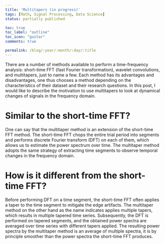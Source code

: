 ```yaml
---
title: 'Multitapers (in progress)'
tags: [Math, Signal Processing, Data Science]
status: partially published

toc: true
toc_label: "outline"
toc_icon: "guitar"
comments: true

permalink: /blog/:year/:month/:day/:title
--- 
```


There are a number of methods available to perform a time-frequency analysis: short-time FFT (fast Fourier transformation), wavelet convolutions, and multitapers, just to name a few. Each method has its advantages and disadvantages, one thus chooses a method depending on the characteristics of their dataset and their research questions. In this post, I would like to describe the motivation to use multitapers to look at dynamical changes of signals in the frequency domain.

# Similar to the short-time FFT?
One can say that the multitaper method is an extension of the short-time FFT method. The short-time FFT chops the entire trial period into segments and performs discrete Fourier transform (DFT) on each of them, which allows us to estimate the power spectrum over time. The multitaper method adopts the same strategy of extracting time segments to observe temporal changes in the frequency domain.

# How is it different from the short-time FFT?
Before performing DFT on a time segment, the short-time FFT often applies a taper to the time segment to mitigate the edge artifacts. The multitaper method on the other hand as the name indicates applies multiple tapers, which results in multiple tapered time series. Subsequently, the DFT is performed on tapered segments, and the obtained power spectra are averaged over time series with different tapers applied. The resulting power spectra by the multitaper method is an average of multiple spectra, it is by principle smoother than the power spectra the short-time FFT produces.
